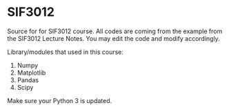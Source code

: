 # SIF3012
Source for for SIF3012 course.
All codes are coming from the example from the SIF3012 Lecture Notes. 
You may edit the code and modify accordingly.

Library/modules that used in this course:
1. Numpy
2. Matplotlib
3. Pandas
4. Scipy

Make sure your Python 3 is updated.

